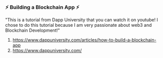 ### ⚡ **Building a Blockchain App** ⚡
"This is a tutorial from Dapp University that you can watch it on youtube! I chose to do this tutorial because I am very passionate about web3 and Blockchain Development!"
1. https://www.dappuniversity.com/articles/how-to-build-a-blockchain-app
2. https://www.dappuniversity.com/


